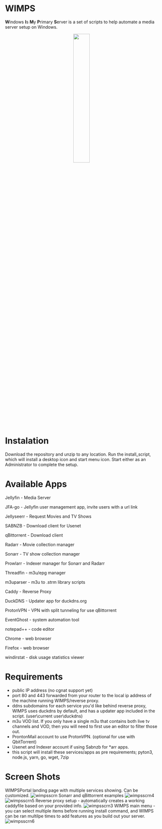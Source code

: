 # WIMPS
**W**indows **I**s **M**y **P**rimary **S**erver is a set of scripts to help automate a media server setup on Windows.
<p align="center" width="100%">
    <img width="33%" src="https://user-images.githubusercontent.com/65569846/216909375-0d47e743-c085-40ae-8edb-b9608f4ffbb2.png">


# Instalation
Download the repository and unzip to any location. Run the install_script, which will install a desktop icon and start menu icon. Start either as an Administrator to complete the setup.

# Available Apps
<p>Jellyfin - Media Server</p>
<p>JFA-go - Jellyfin user management app, invite users with a url link</p>
<p>Jellyseerr - Request Movies and TV Shows</p>
<p>SABNZB - Download client for Usenet</p>
<p>qBittorrent - Download client</p>
<p>Radarr - Movie collection manager</p>
<p>Sonarr - TV show collection manager</p>
<p>Prowlarr - Indexer manager for Sonarr and Radarr</p>
<p>Threadfin - m3u/epg manager</p>
<p>m3uparser - m3u to .strm library scripts</p>
<p>Caddy - Reverse Proxy</p>
<p>DuckDNS - Updater app for duckdns.org</p>
<p>ProtonVPN - VPN with split tunneling for use qBittorrent</p>
<p>EventGhost - system automation tool</p>
<p>notepad++ - code editor</p>
<p>Chrome - web browser</p>
<p>Firefox - web browser</p>
<p>windirstat - disk usage statistics viewer</p>


# Requirements
- public IP address (no cgnat support yet)
- port 80 and 443 forwarded from your router to the local ip address of the machine running WIMPS/reverse proxy.
- ddns subdomains for each service you'd like behind reverse proxy, WIMPS uses duckdns by default, and has a updater app included in the script. (user\current user\duckdns)
- m3u VOD list. If you only have a single m3u that contains both live tv channels and VOD, then you will need to first use an editor to filter those out.
- ProntonMail account to use ProtonVPN. (optional for use with QbitTorrent)
- Usenet and Indexer account if using Sabnzb for *arr apps.
- this script will install these services/apps as pre requirements; pyton3, node.js, yarn, go, wget, 7zip

# Screen Shots
WIMPSPortal landing page with multiple services showing. Can be customized.
![wimpsscrn](https://github.com/Xaque8787/WIMPS/assets/65569846/56a5660e-eac4-45ef-bd72-39cfc06a989f)
Sonarr and qBittorrent examples
![wimpsscrn4](https://github.com/Xaque8787/WIMPS/assets/65569846/03722a31-1fc5-43e3-8078-2f07f8920889)
![wimpsscrn5](https://github.com/Xaque8787/WIMPS/assets/65569846/deb6ead6-0d4c-4bf4-86ba-91031e8a846d)
Reverse proxy setup - automatically creates a working caddyfile based on your provided info.
![wimpsscrn3](https://github.com/Xaque8787/WIMPS/assets/65569846/fd5c661e-b187-4fe9-a1b8-6129e643cfc7)
WIMPS main menu - you can select multiple items before running install command, and WIMPS can be ran multilpe times to add features as you build out your server.
![wimpsscrn6](https://github.com/Xaque8787/WIMPS/assets/65569846/9751dfae-75c0-48ab-aba7-5cbb5416120d)


